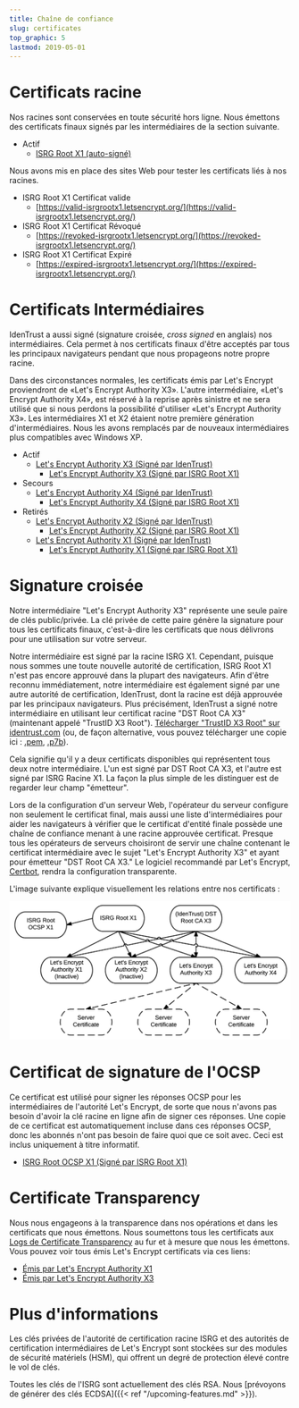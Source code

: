 ```yaml
---
title: Chaîne de confiance
slug: certificates
top_graphic: 5
lastmod: 2019-05-01
---
```


# Certificats racine

Nos racines sont conservées en toute sécurité hors ligne. Nous émettons des certificats finaux signés par les intermédiaires de la section suivante.

* Actif
  * [ISRG Root X1 (auto-signé)](/certs/isrgrootx1.pem.txt)

Nous avons mis en place des sites Web pour tester les certificats liés à nos racines.

* ISRG Root X1 Certificat valide
  * [https://valid-isrgrootx1.letsencrypt.org/](https://valid-isrgrootx1.letsencrypt.org/)
* ISRG Root X1 Certificat Révoqué
  * [https://revoked-isrgrootx1.letsencrypt.org/](https://revoked-isrgrootx1.letsencrypt.org/)
* ISRG Root X1 Certificat Expiré
  * [https://expired-isrgrootx1.letsencrypt.org/](https://expired-isrgrootx1.letsencrypt.org/)

# Certificats Intermédiaires

IdenTrust a aussi signé (signature croisée, *cross signed* en anglais) nos intermédiaires. Cela permet à nos certificats finaux d'être acceptés par tous les principaux navigateurs pendant que nous propageons notre propre racine.

Dans des circonstances normales, les certificats émis par Let's Encrypt proviendront de «Let's Encrypt Authority X3». L'autre intermédiaire, «Let's Encrypt Authority X4», est réservé à la reprise après sinistre et ne sera utilisé que si nous perdons la possibilité d'utiliser «Let's Encrypt Authority X3». Les intermédiaires X1 et X2 étaient notre première génération d'intermédiaires. Nous les avons remplacés par de nouveaux intermédiaires plus compatibles avec Windows XP.

* Actif
  * [Let's Encrypt Authority X3 (Signé par IdenTrust)](/certs/lets-encrypt-x3-cross-signed.pem.txt)
    * [Let's Encrypt Authority X3 (Signé par ISRG Root X1)](/certs/letsencryptauthorityx3.pem.txt)
* Secours
  * [Let's Encrypt Authority X4 (Signé par IdenTrust)](/certs/lets-encrypt-x4-cross-signed.pem.txt)
    * [Let's Encrypt Authority X4 (Signé par ISRG Root X1)](/certs/letsencryptauthorityx4.pem.txt)
* Retirés
  * [Let's Encrypt Authority X2 (Signé par IdenTrust)](/certs/lets-encrypt-x2-cross-signed.pem.txt)
    * [Let's Encrypt Authority X2 (Signé par ISRG Root X1)](/certs/letsencryptauthorityx2.pem.txt)
  * [Let's Encrypt Authority X1 (Signé par IdenTrust)](/certs/lets-encrypt-x1-cross-signed.pem.txt)
    * [Let's Encrypt Authority X1 (Signé par ISRG Root X1)](/certs/letsencryptauthorityx1.pem.txt)

# Signature croisée

Notre intermédiaire "Let's Encrypt Authority X3" représente une seule paire de clés public/privée.
La clé privée de cette paire génère la signature pour tous les certificats finaux, c'est-à-dire les certificats que nous délivrons pour une utilisation sur votre serveur.

Notre intermédiaire est signé par la racine ISRG X1. Cependant, puisque nous sommes une toute nouvelle
autorité de certification, ISRG Root X1 n'est pas encore approuvé dans la plupart des navigateurs.
Afin d'être reconnu immédiatement, notre intermédiaire est également signé par
une autre autorité de certification, IdenTrust, dont la racine est déjà approuvée par 
les principaux navigateurs. Plus précisément, IdenTrust a signé notre intermédiaire en utilisant leur certificat racine
"DST Root CA X3" (maintenant appelé "TrustID X3 Root"). [Télécharger "TrustID X3 Root" sur identrust.com](https://www.identrust.com/support/downloads) (ou, de façon alternative, vous pouvez télécharger une copie ici : [.pem](/certs/trustid-x3-root.pem.txt), [.p7b](/certs/trustid-x3-root.p7b)).

Cela signifie qu'il y a deux certificats disponibles qui représentent tous deux notre
intermédiaire. L'un est signé par DST Root CA X3, et l'autre est signé par ISRG
Racine X1. La façon la plus simple de les distinguer est de regarder leur champ "émetteur".

Lors de la configuration d'un serveur Web, l'opérateur du serveur configure non seulement le
certificat final, mais aussi une liste d'intermédiaires pour aider les navigateurs à vérifier
que le certificat d'entité finale possède une chaîne de confiance menant à une racine approuvée
certificat. Presque tous les opérateurs de serveurs choisiront de servir une chaîne contenant
le certificat intermédiaire avec le sujet "Let's Encrypt Authority X3" et
ayant pour émetteur "DST Root CA X3." Le logiciel recommandé par Let's Encrypt, [Certbot](https://certbot.org), rendra
la configuration transparente.


L'image suivante explique visuellement les relations entre nos certificats :

<img src="/certs/isrg-keys.png" alt="Schéma des relations clés de l'ISRG">

# Certificat de signature de l'OCSP

Ce certificat est utilisé pour signer les réponses OCSP pour les intermédiaires de l'autorité Let's Encrypt, de sorte que nous n'avons pas besoin d'avoir la clé racine en ligne afin de
signer ces réponses. Une copie de ce certificat est automatiquement incluse dans
ces réponses OCSP, donc les abonnés n'ont pas besoin de faire quoi que ce soit avec.
Ceci est inclus uniquement à titre informatif.

* [ISRG Root OCSP X1 (Signé par ISRG Root X1)](/certs/isrg-root-ocsp-x1.pem.txt)

# Certificate Transparency

Nous nous engageons à la transparence dans nos opérations et dans les certificats que nous
émettons. Nous soumettons tous les certificats aux [Logs de Certificate Transparency](https://www.certificate-transparency.org/) au fur et à mesure que nous les émettons. Vous pouvez voir tous
émis Let's Encrypt certificats via ces liens:

* [Émis par Let's Encrypt Authority X1](https://crt.sh/?Identity=%25&iCAID=7395)
* [Émis par Let's Encrypt Authority X3](https://crt.sh/?Identity=%25&iCAID=16418)

# Plus d'informations

Les clés privées de l'autorité de certification racine ISRG et des autorités de certification intermédiaires de Let's Encrypt sont stockées sur des modules de sécurité matériels (HSM), qui offrent un degré de protection élevé contre le vol de clés.

Toutes les clés de l'ISRG sont actuellement des clés RSA. Nous [prévoyons de générer des clés ECDSA]({{< ref "/upcoming-features.md" >}}).
